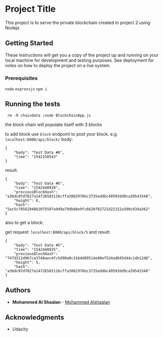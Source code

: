 # Project Title

This project is to serve the private blockchain created in project 2 using Nodejs

## Getting Started

These instructions will get you a copy of the project up and running on your local machine for development and testing purposes. See deployment for notes on how to deploy the project on a live system.

### Prerequisites


```node```
```expressjs```
```npm i```


## Running the tests

```
 rm -R chaindata ;node BlockchainApp.js  
 ```

 the block chain will populate itself with 3 blocks



to add block use `block` endpoint to post your block. 
e.g.
```localhost:8000/api/block/```
body:
```
{
    "body": "Test Data #6",
    "time": "1542258543"
}
```
result:
```
{
    "body": "Test Data #6",
    "time": "1542440938",
    "previousBlockHash": "a36dc07d7027a14726503116cffa3062976bc3735eddbc49593dd9ca39543348",
    "height": 6,
    "hash": "5ac5c78562948b2075507a9d9a79dbb8e9fc6626f82721d22152a390c63da362"
}
```

also to get a block:

get request:
```localhost:8000/api/block/5```
and result:
```
{
    "body": "Test Data #5",
    "time": "1542440935",
    "previousBlockHash": "747d311d967ca3748aec4fc5d90a0c3164d89514e40ef524ad845d44c1db12d8",
    "height": 5,
    "hash": "a36dc07d7027a14726503116cffa3062976bc3735eddbc49593dd9ca39543348"
}
```




## Authors

* **Mohammed Al Shaalan** - [Mohammed Alshaalan](https://github.com/ish3lan)

## Acknowledgments

* Udacity